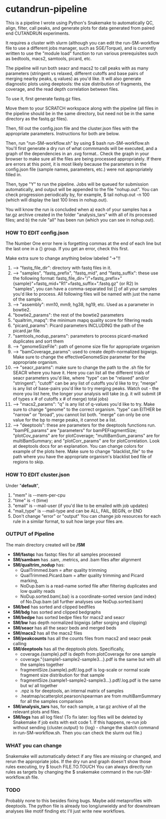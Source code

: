 # cutandrun-pipeline
This is a pipeline I wrote using Python's Snakemake to automatically QC, align, filter, call peaks, and generate plots for data generated from paired end CUTANDRUN experiments.

It requires a cluster with slurm (although you can edit the run-SM-workflow file to use a different jobs manager, such as SGE/Torque), and is currently written to use the "module load" function to run various prerequisites such as bedtools, macs2, samtools, picard, etc. 

The pipeline will run both seacr and macs2 to call peaks with as many parameters (stringent vs relaxed, different cutoffs and base pairs of merging nearby peaks, q values) as you'd like. It will also generate diagnostic plots using deeptools: the size distribution of fragments, the coverage, and the read depth correlation between files. 

To use it, first generate fastq.gz files. 

Move them to your SCRATCH workspace along with the pipeline (all files in the pipeline should be in the same directory, but need not be in the same directory as the fastq.gz files). 

Then, fill out the config.json file and the cluster.json files with the appropriate parameters. Instructions for both are below. 

Then, run "run-SM-workflow.sh" by using $ bash run-SM-workflow.sh 
You'll first generate a dry run of what commmands will be executed, and a graph of the dependencies in an .svg format.. Check the graph in your browser to make sure all the files are being processed appropriately. If there are errors at this point, it is most likely because the parameters in the config.json file (sample names, parameters, etc.) were not appropriately filled in. 

Then, type "Y" to run the pipeline. Jobs will be queued for submission automatically, and output will be appended to the file "nohup.out". You can check progression periodically by, for example, $ tail nohup.out -n 100 
(which will display the last 100 lines in nohup.out). 

You will know the run is concluded when a) each of your samples has a tar.gz archive created in the folder "analysis_tars" with all of its processed files; and b) the rule "all" has been run (which you can see in nohup.out). 

### HOW TO EDIT config.json

The Number One error here is forgetting commas at the end of each line but the last one in a {} group. If you get an error, check this first. 

Make extra sure to change anything below labeled "->"!!

1. --> "fastq_file_dir": directory with fastq files in it. 
2. --> "samples", "fastq_prefix", "fastq_mid", and "fastq_suffix": these use the following format: 
    fastq_file_dir+"/"+fastq_prefix+"{sample}"+fastq_mid+"R1"+fastq_suffix+".fastq.gz" (or R2)
    In "samples", you can have a comma-separated list [] of all your samples you'd like to 
    process. All following files will be named with just the name of the sample. 
3. --> "assembly": mm10, mm9, hg38, hg19, etc. Used as a parameter in bowtie2. 
4. "bowtie2_params": the rest of the bowtie2 parameters
5. "qualtrim_mapq": the minimum mapq quality score for filtering reads
6. "picard_params": Picard parameters INCLUDING the path of the picard.jar file.
7. "samtools_nodup_params": parameters to process picard-marked duplicates and sort them
8. --> "genomeSizeFile": path of genome size file for appropriate organism
9. --> "bamCoverage_params": used to create depth-normalized bigwigs. Make sure to change the 
      effectiveGenomeSize parameter for the appropriate organism.
10. --> "seacr_params": make sure to change the path to the .sh file for SEACR where you have it. 
       Here you can list all the different trials of seacr parameters you'd like, where 
       "type" can be "relaxed" and/or "stringent"; "cutoff" can be any list of cutoffs you'd like 
       to try; "merge" is any list of base-pairs you'd like to try merging peaks. Watch out - the
       more you list here, the longer your analysis will take (e.g. it will submit (# of types x # 
       of cutoffs x # of merge) total jobs) 
11. --> "macs2_params": "q" is any list of q-values you'd like to try. Make sure to change "genome" 
       to the correct organism. "type" can EITHER be "narrow" or "broad", you cannot list both. 
       "merge" can only be one value for the bp to merge peaks, it cannot be a list. 
12. --> "deeptools": these are parameters for the deeptools functions run. "bamPE_params" are 
       "parameters" for bamPEFragmentSize; "plotCov_params" are for plotCoverage; 
       "multiBamSum_params" are for multiBamSummary; and "plotCorr_params" are for 
       plotCorrelation. Look at deeptools docs for an explanation. 
       You can change colors for example of the plots here. 
       Make sure to change "blacklist_file" to the path where you have the appropriate organism's 
       blacklist bed file of regions to skip. 
       

### HOW TO EDIT cluster.json

Under "__default__",
1. "mem" is --mem-per-cpu 
2. "time" is -t (time)
3. "email" is --mail-user (if you'd like to be emailed with job updates)
4. "mail_type" is --mail-type and can be ALL, FAIL, BEGIN, or END
5. Don't change "error" or "output"
You can change job resources for each rule in a similar format, to suit how large your files are.

### OUTPUT of Pipeline

The main directory created will be __/SM__
* __SM/fastqc__ has fastqc files for all samples processed
* __SM/sambam__ has .sam, .metrics, and .bam files after alignment
* __SM/qualtrim_nodup__ has: 
  *   QualTrimmed.bam = after quality trimming
  *   QualTrimmed.Picard.bam = after quality trimming and Picard marking,
  *   NoDup.bam is a read-name sorted file after filtering duplicates and low quality reads
  *   NoDup.sorted.bam(.bai) is a coordinate-sorted version (and index) of No.Dup.bam (all further analyses use NoDup.sorted.bam)
* __SM/bed__ has sorted and clipped bedfiles
* __SM/bdg__ has sorted and clipped bedgraphs
* __SM/bedpe__ has sorted bedpe files for macs2 and seacr 
* __SM/bw__ has depth normalized bigwigs (after sorging and clipping)
* __SM/seacr__ has all the seacr beds and merged beds
* __SM/macs2__ has all the macs2 files
* __SM/peakcounts__ has all the counts files from macs2 and seacr peak calling
* __SM/deeptools__ has all the depptools plots. Specifically, 
  *   coverage.{sample}.pdf is depth from plotCoverage for one sample
  *   coverage."{sample1-sample2-sample3...}.pdf is the same but with all the samples together
  *   fragmentSize.{sample}.pdf/.log.pdf is log-scale or normal scale fragment size distribution for that sample
  *   fragmentSize.{sample1-sample2-sample3...}.pdf/.log.pdf is the same but w/ all together
  *   .npz is for deeptools, an internal matrix of samples
  *   .heatmap/scatterplot.pearson/spearman are from multiBamSummary for all the samples comparison
* __SM/analysis_tars__ has, for each sample, a tar.gz archive of all the relevant plots and files.
* __SM/logs__ has all log files! (To fix later: log files will be deleted by Snakemake if job exits with exit code 1. If this happens, re-run job without sending {cluster.output} to {log} - change the sbatch command in run-SM-workflow.sh. Then you can check the slurm out file.)

### WHAT you can change

Snakemake will automatically detect if any files are missing or changed, and rerun the appropriate jobs. If the dry run and graph doesn't show those rules executing, try $ touch FILE.TO.TOUCH 
You can always directly run rules as targets by changing the $ snakemake  command in the run-SM-workflow.sh file. 


### TODO 

Probably none to this besides fixing bugs. Maybe add metaprofiles with deeptools. The python file is already too long/unwieldy and for downstream analyses like motif finding etc I'll just write new workflows. 

